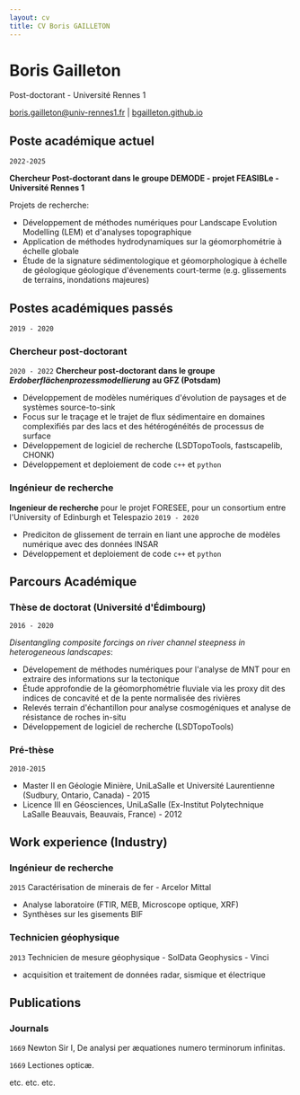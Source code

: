 ```yaml
---
layout: cv
title: CV Boris GAILLETON
---
```

# Boris Gailleton
Post-doctorant - Université Rennes 1

<div id="webaddress">
<a href="boris.gailleton@univ-rennes1.fr">boris.gailleton@univ-rennes1.fr</a>
| <a href="bgailleton.github.io">bgailleton.github.io</a>
</div>


## Poste académique actuel

`2022-2025`

**Chercheur Post-doctorant dans le groupe DEMODE - projet FEASIBLe - Université Rennes 1**

Projets de recherche:
-  Développement de méthodes numériques pour Landscape Evolution Modelling (LEM) et d'analyses topographique
-  Application de méthodes hydrodynamiques sur la géomorphométrie à échelle globale
-  Étude de la signature sédimentologique et géomorphologique à échelle de géologique géologique d'évenements court-terme (e.g. glissements de terrains, inondations majeures)

## Postes académiques passés
`2019 - 2020`

### Chercheur post-doctorant
`2020 - 2022`
**Chercheur post-doctorant dans le groupe _Erdoberflächenprozessmodellierung_ au GFZ (Potsdam)**
- Développement de modèles numériques d'évolution de paysages et de systèmes source-to-sink
- Focus sur le traçage et le trajet de flux sédimentaire en domaines complexifiés par des lacs et des hétérogénéités de processus de surface
- Développement de logiciel de recherche (LSDTopoTools, fastscapelib, CHONK)
- Développement et deploiement de code `c++` et `python`

### Ingénieur de recherche 
**Ingenieur de recherche** pour le projet FORESEE, pour un consortium entre l'University of Edinburgh et Telespazio 
`2019 - 2020`
- Prediciton de glissement de terrain en liant une approche de modèles numérique avec des données INSAR
- Développement et deploiement de code `c++` et `python`

## Parcours Académique

### Thèse de doctorat (Université d'Édimbourg)
`2016 - 2020`

_Disentangling composite forcings on river channel steepness in heterogeneous landscapes_:
- Dévelopement de méthodes numériques pour l'analyse de MNT pour en extraire des informations sur la tectonique
- Étude approfondie de la géomorphométrie fluviale via les proxy dit des indices de concavité et de la pente normalisée des rivières
- Relevés terrain d'échantillon pour analyse cosmogéniques et analyse de résistance de roches in-situ
- Développement de logiciel de recherche (LSDTopoTools)

### Pré-thèse
`2010-2015`

- Master II en Géologie Minière, UniLaSalle et Université Laurentienne (Sudbury, Ontario, Canada) - 2015
- Licence III en Géosciences, UniLaSalle (Ex-Institut Polytechnique LaSalle Beauvais, Beauvais, France) - 2012

## Work experience (Industry)

### Ingénieur de recherche 
`2015`
Caractérisation de minerais de fer - Arcelor Mittal
  * Analyse laboratoire (FTIR, MEB, Microscope optique, XRF)
  * Synthèses sur les gisements BIF


### Technicien géophysique
`2013`
Technicien de mesure géophysique - SolData Geophysics - Vinci
  * acquisition et traitement de données radar, sismique et électrique


## Publications

<!-- A list is also available [online](http://scholar.google.co.uk/citations?user=LTOTl0YAAAAJ) -->

### Journals

`1669`
Newton Sir I, De analysi per æquationes numero terminorum infinitas. 

`1669`
Lectiones opticæ.

etc. etc. etc.


<!-- ### Footer

Last updated: May 2013 -->


